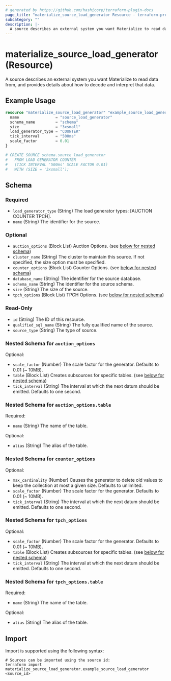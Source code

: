 ```yaml
---
# generated by https://github.com/hashicorp/terraform-plugin-docs
page_title: "materialize_source_load_generator Resource - terraform-provider-materialize"
subcategory: ""
description: |-
  A source describes an external system you want Materialize to read data from, and provides details about how to decode and interpret that data.
---
```


# materialize_source_load_generator (Resource)

A source describes an external system you want Materialize to read data from, and provides details about how to decode and interpret that data.

## Example Usage

```terraform
resource "materialize_source_load_generator" "example_source_load_generator" {
  name                = "source_load_generator"
  schema_name         = "schema"
  size                = "3xsmall"
  load_generator_type = "COUNTER"
  tick_interval       = "500ms"
  scale_factor        = 0.01
}

# CREATE SOURCE schema.source_load_generator
#   FROM LOAD GENERATOR COUNTER
#   (TICK INTERVAL '500ms' SCALE FACTOR 0.01)
#   WITH (SIZE = '3xsmall');
```

<!-- schema generated by tfplugindocs -->
## Schema

### Required

- `load_generator_type` (String) The load generator types: [AUCTION COUNTER TPCH].
- `name` (String) The identifier for the source.

### Optional

- `auction_options` (Block List) Auction Options. (see [below for nested schema](#nestedblock--auction_options))
- `cluster_name` (String) The cluster to maintain this source. If not specified, the size option must be specified.
- `counter_options` (Block List) Counter Options. (see [below for nested schema](#nestedblock--counter_options))
- `database_name` (String) The identifier for the source database.
- `schema_name` (String) The identifier for the source schema.
- `size` (String) The size of the source.
- `tpch_options` (Block List) TPCH Options. (see [below for nested schema](#nestedblock--tpch_options))

### Read-Only

- `id` (String) The ID of this resource.
- `qualified_sql_name` (String) The fully qualified name of the source.
- `source_type` (String) The type of source.

<a id="nestedblock--auction_options"></a>
### Nested Schema for `auction_options`

Optional:

- `scale_factor` (Number) The scale factor for the generator. Defaults to 0.01 (~ 10MB).
- `table` (Block List) Creates subsources for specific tables. (see [below for nested schema](#nestedblock--auction_options--table))
- `tick_interval` (String) The interval at which the next datum should be emitted. Defaults to one second.

<a id="nestedblock--auction_options--table"></a>
### Nested Schema for `auction_options.table`

Required:

- `name` (String) The name of the table.

Optional:

- `alias` (String) The alias of the table.



<a id="nestedblock--counter_options"></a>
### Nested Schema for `counter_options`

Optional:

- `max_cardinality` (Number) Causes the generator to delete old values to keep the collection at most a given size. Defaults to unlimited.
- `scale_factor` (Number) The scale factor for the generator. Defaults to 0.01 (~ 10MB).
- `tick_interval` (String) The interval at which the next datum should be emitted. Defaults to one second.


<a id="nestedblock--tpch_options"></a>
### Nested Schema for `tpch_options`

Optional:

- `scale_factor` (Number) The scale factor for the generator. Defaults to 0.01 (~ 10MB).
- `table` (Block List) Creates subsources for specific tables. (see [below for nested schema](#nestedblock--tpch_options--table))
- `tick_interval` (String) The interval at which the next datum should be emitted. Defaults to one second.

<a id="nestedblock--tpch_options--table"></a>
### Nested Schema for `tpch_options.table`

Required:

- `name` (String) The name of the table.

Optional:

- `alias` (String) The alias of the table.

## Import

Import is supported using the following syntax:

```shell
# Sources can be imported using the source id:
terraform import materialize_source_load_generator.example_source_load_generator <source_id>
```
